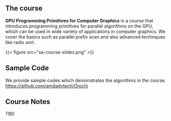 ## The course

**GPU Programming Primitives for Computer Graphics** is a course that introduces programming primitives for parallel algorithms on the GPU, which can be used in wide variety of applications in computer graphics. We cover the basics such as parallel prefix scan and also advanced techinques like radix sort.

{{< figure src="sa-course-slides.png" >}}

## Sample Code
We provide sample codes which demonstrates the algorithms in the course.
https://github.com/amdadvtech/Orochi

## Course Notes
TBD

<!-- `beautifulhugo` supports content on your front page. Edit `/content/_index.md` to change what appears here. Delete `/content/_index.md` if you don't want any content here. -->

